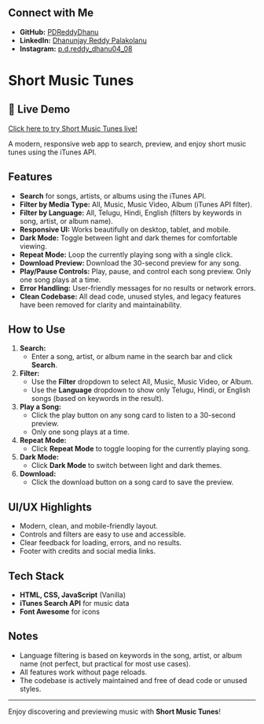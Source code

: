## Connect with Me
- **GitHub:** [PDReddyDhanu](https://github.com/PDReddyDhanu)
- **LinkedIn:** [Dhanunjay Reddy Palakolanu](https://www.linkedin.com/in/dhanunjay-reddy-palakolanu-pdr/)
- **Instagram:** [p.d.reddy_dhanu04_08](https://www.instagram.com/p.d.reddy_dhanu04_08/)

# Short Music Tunes

## 🚀 Live Demo
[Click here to try Short Music Tunes live!](https://pdr-tunes.netlify.app/)

A modern, responsive web app to search, preview, and enjoy short music tunes using the iTunes API.

## Features

- **Search** for songs, artists, or albums using the iTunes API.
- **Filter by Media Type:** All, Music, Music Video, Album (iTunes API filter).
- **Filter by Language:** All, Telugu, Hindi, English (filters by keywords in song, artist, or album name).
- **Responsive UI:** Works beautifully on desktop, tablet, and mobile.
- **Dark Mode:** Toggle between light and dark themes for comfortable viewing.
- **Repeat Mode:** Loop the currently playing song with a single click.
- **Download Preview:** Download the 30-second preview for any song.
- **Play/Pause Controls:** Play, pause, and control each song preview. Only one song plays at a time.
- **Error Handling:** User-friendly messages for no results or network errors.
- **Clean Codebase:** All dead code, unused styles, and legacy features have been removed for clarity and maintainability.

## How to Use

1. **Search:**
   - Enter a song, artist, or album name in the search bar and click **Search**.
2. **Filter:**
   - Use the **Filter** dropdown to select All, Music, Music Video, or Album.
   - Use the **Language** dropdown to show only Telugu, Hindi, or English songs (based on keywords in the result).
3. **Play a Song:**
   - Click the play button on any song card to listen to a 30-second preview.
   - Only one song plays at a time.
4. **Repeat Mode:**
   - Click **Repeat Mode** to toggle looping for the currently playing song.
5. **Dark Mode:**
   - Click **Dark Mode** to switch between light and dark themes.
6. **Download:**
   - Click the download button on a song card to save the preview.

## UI/UX Highlights
- Modern, clean, and mobile-friendly layout.
- Controls and filters are easy to use and accessible.
- Clear feedback for loading, errors, and no results.
- Footer with credits and social media links.

## Tech Stack
- **HTML, CSS, JavaScript** (Vanilla)
- **iTunes Search API** for music data
- **Font Awesome** for icons

## Notes
- Language filtering is based on keywords in the song, artist, or album name (not perfect, but practical for most use cases).
- All features work without page reloads.
- The codebase is actively maintained and free of dead code or unused styles.

---

Enjoy discovering and previewing music with **Short Music Tunes**!

